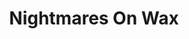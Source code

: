 ---
title: "Nightmares On Wax"
summary: "The longest serving artist on the Warp Records roster. Originally founded in 1988 by George \"DJ E.A.S.E.\" Evelyn and Kevin \"Boywonder\" Harper. Harper left before the release of Smokers Delight. When playing live they were also joined by MC Toz 180 and guitarist Chris Dawkins."
image: "nightmares-on-wax.jpg"
---